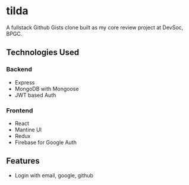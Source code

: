 # tilda

A fullstack Github Gists clone built as my core review project at DevSoc, BPGC.

## Technologies Used

### Backend

 - Express
 - MongoDB with Mongoose 
 - JWT based Auth

### Frontend

 - React
 - Mantine UI
 - Redux
 - Firebase for Google Auth


## Features

 - Login with email, google, github